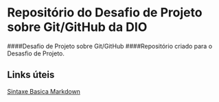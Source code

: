 # Repositório do Desafio de Projeto sobre Git/GitHub da DIO
####Desafio de Projeto sobre Git/GitHub
####Repositório criado para o Desasfio de Projeto.

## Links úteis
[Sintaxe Basica Markdown](https://www.markdownguide.org/basic-syntax/)
